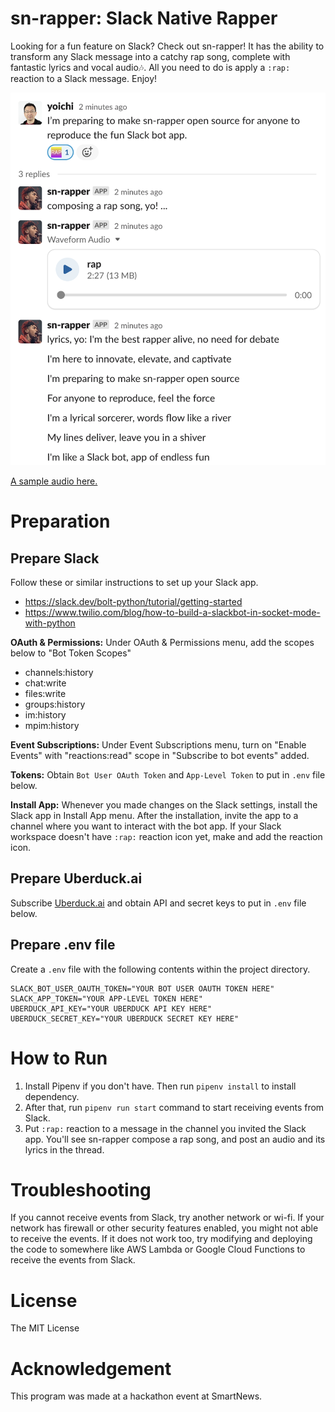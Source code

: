 # sn-rapper: Slack Native Rapper

Looking for a fun feature on Slack? Check out sn-rapper! It has the ability to transform any Slack message into a catchy rap song, complete with fantastic lyrics and vocal audio🎶. All you need to do is apply a `:rap:` reaction to a Slack message. Enjoy!

![sn-rapper screenshot](./docs/media/screenshot.png)

[A sample audio here.](./docs/media/rap.mp3)

# Preparation

## Prepare Slack

Follow these or similar instructions to set up your Slack app.

- https://slack.dev/bolt-python/tutorial/getting-started
- https://www.twilio.com/blog/how-to-build-a-slackbot-in-socket-mode-with-python

**OAuth & Permissions:**
Under OAuth & Permissions menu, add the scopes below to "Bot Token Scopes"

- channels:history
- chat:write
- files:write
- groups:history
- im:history
- mpim:history

**Event Subscriptions:**
Under Event Subscriptions menu, turn on "Enable Events" with "reactions:read" scope in "Subscribe to bot events" added.

**Tokens:**
Obtain `Bot User OAuth Token` and `App-Level Token` to put in `.env` file below.

**Install App:**
Whenever you made changes on the Slack settings, install the Slack app in Install App menu.
After the installation, invite the app to a channel where you want to interact with the bot app.
If your Slack workspace doesn't have `:rap:` reaction icon yet, make and add the reaction icon.

## Prepare Uberduck.ai

Subscribe [Uberduck.ai](https://uberduck.ai/) and obtain API and secret keys to put in `.env` file below.

## Prepare .env file

Create a `.env` file with the following contents within the project directory.

```
SLACK_BOT_USER_OAUTH_TOKEN="YOUR BOT USER OAUTH TOKEN HERE"
SLACK_APP_TOKEN="YOUR APP-LEVEL TOKEN HERE"
UBERDUCK_API_KEY="YOUR UBERDUCK API KEY HERE"
UBERDUCK_SECRET_KEY="YOUR UBERDUCK SECRET KEY HERE"
```

# How to Run

1. Install Pipenv if you don't have. Then run `pipenv install` to install dependency.
2. After that, run `pipenv run start` command to start receiving events from Slack.
3. Put `:rap:` reaction to a message in the channel you invited the Slack app. You'll see sn-rapper compose a rap song, and post an audio and its lyrics in the thread.

# Troubleshooting

If you cannot receive events from Slack, try another network or wi-fi. If your network has firewall or other security features enabled, you might not able to receive the events. If it does not work too, try modifying and deploying the code to somewhere like AWS Lambda or Google Cloud Functions to receive the events from Slack.

# License

The MIT License

# Acknowledgement

This program was made at a hackathon event at SmartNews.
